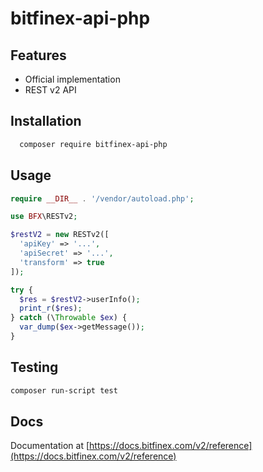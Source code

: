 # bitfinex-api-php

## Features

* Official implementation
* REST v2 API

## Installation
```bash
  composer require bitfinex-api-php
```

## Usage

```php
require __DIR__ . '/vendor/autoload.php';

use BFX\RESTv2;

$restV2 = new RESTv2([
  'apiKey' => '...',
  'apiSecret' => '...',
  'transform' => true
]);

try {
  $res = $restV2->userInfo();
  print_r($res);
} catch (\Throwable $ex) {
  var_dump($ex->getMessage());
}
```

## Testing
```bash
composer run-script test
```

## Docs

Documentation at [https://docs.bitfinex.com/v2/reference](https://docs.bitfinex.com/v2/reference)

